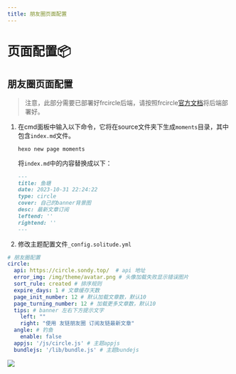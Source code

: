 ```yaml
---
title: 朋友圈页面配置
---
```

# 页面配置📦

## 朋友圈页面配置

> 注意，此部分需要已部署好frcircle后端，请按照frcircle[官方文档](https://fcircle-doc.yyyzyyyz.cn/)将后端部署好。

1. 在cmd面板中输入以下命令，它将在source文件夹下生成`moments`目录，其中包含`index.md`​文件。

    ```shell
    hexo new page moments
    ```

   将`index.md`​中的内容替换成以下：

    ```markdown
    ---
    title: 鱼塘
    date: 2023-10-31 22:24:22
    type: circle
    cover: 自己的banner背景图
    desc: 最新文章订阅
    leftend: ''
    rightend: ''
    ---
    ```
2. 修改主题配置文件`_config.solitude.yml`

```yaml
# 朋友圈配置
circle:
  api: https://circle.sondy.top/  # api 地址
  error_img: /img/theme/avatar.png # 头像加载失败显示错误图片
  sort_rule: created # 排序规则
  expire_days: 1 # 文章缓存天数
  page_init_number: 12 # 默认加载文章数，默认10
  page_turning_number: 12 # 加载更多文章数，默认10
  tips: # banner 左右下方提示文字
    left: ""
    right: "使用 友链朋友圈 订阅友链最新文章"
  angle: # 钓鱼
    enable: false
  appjs: '/js/circle.js' # 主题appjs
  bundlejs: '/lib/bundle.js' # 主题bundejs
```
![](https://bu.dusays.com/2023/11/01/6541dd73b5c81.png)